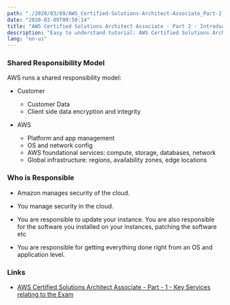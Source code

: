 ```yaml
---
path: "./2020/03/09/AWS_Certified-Solutions-Architect-Associate_Part-2_Introduction-to-Security.md"
date: "2020-03-09T09:50:14"
title: "AWS Certified Solutions Architect Associate - Part 2 - Introduction to Security"
description: "Easy to understand tutorial: AWS Certified Solutions Architect Associate - Part 2 - Introduction to Security"
lang: "en-us"
---
```


### Shared Responsibility Model ###

AWS runs a shared responsibility model:

- Customer

  * Customer Data
  * Client side data encryption and integrity

- AWS

  * Platform and app management
  * OS and network config
  * AWS foundational services: compute, storage, databases, network
  * Global infrastructure: regions, availability zones, edge locations  

### Who is Responsible ###

- Amazon manages security of the cloud.

- You manage security in the cloud.

- You are responsible to update your instance. You are also responsible for the software you installed on your instances, patching the software etc

- You are responsible for getting everything done right from an OS and application level.

### Links ###

- [AWS Certified Solutions Architect Associate - Part - 1 - Key Services relating to the Exam](/2020/03/09/AWS_Certified-Solutions-Architect-Associate_Part-1_Key-services-relating-to-the-Exam/)
